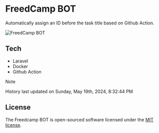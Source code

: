 # FreedCamp BOT

Automatically assign an ID before the task title based on Github Action.

![FreedCamp BOT](https://repository-images.githubusercontent.com/737932867/7d34798b-2680-471c-b089-a78a718d3d6a)

## Tech

- Laravel
- Docker
- Github Action

> [!NOTE]  
> History last updated on Sunday, May 19th, 2024, 8:32:44 PM

## License

The Freedcamp BOT is open-sourced software licensed under the [MIT license](https://opensource.org/licenses/MIT).
